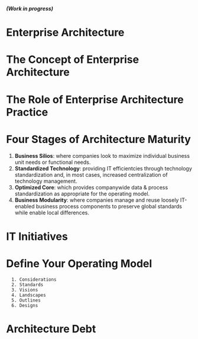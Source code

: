  **_(Work in progress)_**
 
 
 
 

# Enterprise Architecture

# The Concept of Enterprise Architecture

# The Role of Enterprise Architecture Practice

# Four Stages of Architecture Maturity
  1. **Business Silios**: where companies look to maximize individual business unit needs or functional needs.
  2. **Standardized Technology**: providing IT efficientcies through technology standardization and, in most cases, increased centralization of technology management.
  3. **Optimized Core**: which provides companywide data & process standardization as appropriate for the operating model.
  4. **Business Modularity**: where companies manage and reuse loosely IT-enabled business process components to preserve global standards while enable local differences.

# IT Initiatives

# Define Your Operating Model
      1. Considerations
      2. Standards
      3. Visions
      4. Landscapes
      5. Outlines
      6. Designs
      
# Architecture Debt

